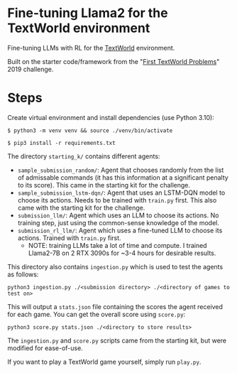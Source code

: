# Fine-tuning Llama2 for the TextWorld environment

Fine-tuning LLMs with RL for the [TextWorld](https://www.microsoft.com/en-us/research/project/textworld/) environment.

Built on the starter code/framework from the "[First TextWorld Problems](https://competitions.codalab.org/competitions/21557)" 2019 challenge.

# Steps

Create virtual environment and install dependencies (use Python 3.10):

`$ python3 -m venv venv && source ./venv/bin/activate`

`$ pip3 install -r requirements.txt`

The directory `starting_k/` contains different agents:
- `sample_submission_random/`: Agent that chooses randomly from the list of admissable commands (it has this information at a significant penalty to its score). This came in the starting kit for the challenge.
- `sample_submission_lstm-dqn/`: Agent that uses an LSTM-DQN model to choose its actions. Needs to be trained with `train.py` first. This also came with the starting kit for the challenge.
- `submission_llm/`: Agent which uses an LLM to choose its actions. No training step, just using the common-sense knowledge of the model.
- `submission_rl_llm/`: Agent which uses a fine-tuned LLM to choose its actions. Trained with `train.py` first.
  - NOTE: training LLMs take a lot of time and compute. I trained Llama2-7B on 2 RTX 3090s for ~3-4 hours for desirable results.

This directory also contains `ingestion.py` which is used to test the agents as follows:

`python3 ingestion.py ./<submission directory> ./<directory of games to test on>`

This will output a `stats.json` file containing the scores the agent received for each game. You can get the overall score using `score.py`:

`python3 score.py stats.json ./<directory to store results>`

The `ingestion.py` and `score.py` scripts came from the starting kit, but were modified for ease-of-use.

If you want to play a TextWorld game yourself, simply run `play.py`.
